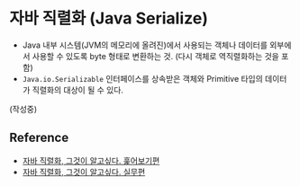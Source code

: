 # 자바 직렬화 (Java Serialize)
- Java 내부 시스템(JVM의 메모리에 올려진)에서 사용되는 객체나 데이터를 외부에서 사용할 수 있도록 byte 형태로 변환하는 것. (다시 객체로 역직렬화하는 것을 포함)
- `Java.io.Serializable` 인터페이스를 상속받은 객체와 Primitive 타입의 데이터가 직렬화의 대상이 될 수 있다.

(작성중)

## Reference
- [자바 직렬화, 그것이 알고싶다. 훑어보기편](http://woowabros.github.io/experience/2017/10/17/java-serialize.html)
- [자바 직렬화, 그것이 알고싶다. 실무편](http://woowabros.github.io/experience/2017/10/17/java-serialize2.html)
